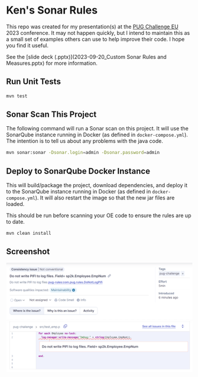 # Ken's Sonar Rules

This repo was created for my presentation(s) at the [PUG Challenge EU](https://pugchallenge.eu/) 2023 conference.  It may not happen quickly, but I intend to maintain this as a small set of examples others can use to help improve their code.  I hope you find it useful.

See the [slide deck (.pptx)](2023-09-20_Custom Sonar Rules and Measures.pptx) for more information.

## Run Unit Tests

```bash
mvn test
```

## Sonar Scan This Project

The following command will run a Sonar scan on this project.  It will use the SonarQube instance running in Docker (as defined in `docker-compose.yml`).  The intention is to tell us about any problems with the java code.

```bash
mvn sonar:sonar -Dsonar.login=admin -Dsonar.password=admin
```

## Deploy to SonarQube Docker Instance

This will build/package the project, download dependencies, and deploy it to the SonarQube instance running in Docker (as defined in `docker-compose.yml`).  It will also restart the image so that the new jar files are loaded.

This should be run before scanning your OE code to ensure the rules are up to date.

```bash
mvn clean install
```

## Screenshot

![DoNotLogPifi](.docs/image.png)
